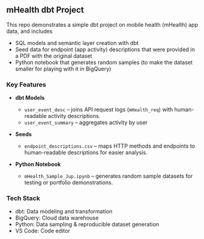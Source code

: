 ## mHealth dbt Project

This repo demonstrates a simple dbt project on mobile health (mHealth) app data, and includes
- SQL models and semantic layer creation with dbt
- Seed data for endpoint (app activity) descriptions that were provided in a PDF with the original dataset
- Python notebook that generates random samples (to make the dataset smaller for playing with it in BigQuery)


### Key Features

- **dbt Models**  
  - `user_event_desc` – joins API request logs (`mHealth_req`) with human-readable activity descriptions.
  - `user_event_summary` – aggregates activity by user

- **Seeds**  
  - `endpoint_descriptions.csv` – maps HTTP methods and endpoints to human-readable descriptions for easier analysis.

- **Python Notebook**  
  - `mHealth_Sample_Jup.ipynb` – generates random sample datasets for testing or portfolio demonstrations.
 
### Tech Stack
- dbt: Data modeling and transformation
- BigQuery: Cloud data warehouse
- Python: Data sampling & reproducible dataset generation
- VS Code: Code editor
